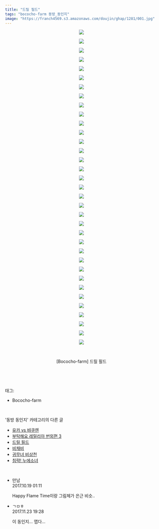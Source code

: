 ```yaml
---
title: "드릴 필드"
tags: "bococho-farm 동방_동인지"
image: "https://franch4569.s3.amazonaws.com/doujin/ghap/1281/001.jpg"
---
```

<div class="article">
<p style="text-align: center; clear: none; float: none;"><img src="{{ site.imgserver2 }}/ghap/1281/001.jpg"/></p>
<p style="text-align: center; clear: none; float: none;"><img src="{{ site.imgserver2 }}/ghap/1281/002.jpg"/></p>
<p style="text-align: center; clear: none; float: none;"><img src="{{ site.imgserver2 }}/ghap/1281/003.jpg"/></p>
<p style="text-align: center; clear: none; float: none;"><img src="{{ site.imgserver2 }}/ghap/1281/004.jpg"/></p>
<p style="text-align: center; clear: none; float: none;"><img src="{{ site.imgserver2 }}/ghap/1281/005.jpg"/></p>
<p style="text-align: center; clear: none; float: none;"><img src="{{ site.imgserver2 }}/ghap/1281/006.jpg"/></p>
<p style="text-align: center; clear: none; float: none;"><img src="{{ site.imgserver2 }}/ghap/1281/007.jpg"/></p>
<p style="text-align: center; clear: none; float: none;"><img src="{{ site.imgserver2 }}/ghap/1281/008.jpg"/></p>
<p style="text-align: center; clear: none; float: none;"><img src="{{ site.imgserver2 }}/ghap/1281/009.jpg"/></p>
<p style="text-align: center; clear: none; float: none;"><img src="{{ site.imgserver2 }}/ghap/1281/010.jpg"/></p>
<p style="text-align: center; clear: none; float: none;"><img src="{{ site.imgserver2 }}/ghap/1281/011.jpg"/></p>
<p style="text-align: center; clear: none; float: none;"><img src="{{ site.imgserver2 }}/ghap/1281/012.jpg"/></p>
<p style="text-align: center; clear: none; float: none;"><img src="{{ site.imgserver2 }}/ghap/1281/013.jpg"/></p>
<p style="text-align: center; clear: none; float: none;"><img src="{{ site.imgserver2 }}/ghap/1281/014.jpg"/></p>
<p style="text-align: center; clear: none; float: none;"><img src="{{ site.imgserver2 }}/ghap/1281/015.jpg"/></p>
<p style="text-align: center; clear: none; float: none;"><img src="{{ site.imgserver2 }}/ghap/1281/016.jpg"/></p>
<p style="text-align: center; clear: none; float: none;"><img src="{{ site.imgserver2 }}/ghap/1281/017.jpg"/></p>
<p style="text-align: center; clear: none; float: none;"><img src="{{ site.imgserver2 }}/ghap/1281/018.jpg"/></p>
<p style="text-align: center; clear: none; float: none;"><img src="{{ site.imgserver2 }}/ghap/1281/019.jpg"/></p>
<p style="text-align: center; clear: none; float: none;"><img src="{{ site.imgserver2 }}/ghap/1281/020.jpg"/></p>
<p style="text-align: center; clear: none; float: none;"><img src="{{ site.imgserver2 }}/ghap/1281/021.jpg"/></p>
<p style="text-align: center; clear: none; float: none;"><img src="{{ site.imgserver2 }}/ghap/1281/022.jpg"/></p>
<p style="text-align: center; clear: none; float: none;"><img src="{{ site.imgserver2 }}/ghap/1281/023.jpg"/></p>
<p style="text-align: center; clear: none; float: none;"><img src="{{ site.imgserver2 }}/ghap/1281/024.jpg"/></p>
<p style="text-align: center; clear: none; float: none;"><img src="{{ site.imgserver2 }}/ghap/1281/025.jpg"/></p>
<p style="text-align: center; clear: none; float: none;"><img src="{{ site.imgserver2 }}/ghap/1281/026.jpg"/></p>
<p style="text-align: center; clear: none; float: none;"><img src="{{ site.imgserver2 }}/ghap/1281/027.jpg"/></p>
<p style="text-align: center; clear: none; float: none;"><img src="{{ site.imgserver2 }}/ghap/1281/028.jpg"/></p>
<p style="text-align: center; clear: none; float: none;"><img src="{{ site.imgserver2 }}/ghap/1281/029.jpg"/></p>
<p style="text-align: center; clear: none; float: none;"><img src="{{ site.imgserver2 }}/ghap/1281/030.jpg"/></p>
<p style="text-align: center; clear: none; float: none;"><img src="{{ site.imgserver2 }}/ghap/1281/031.jpg"/></p>
<p style="text-align: center; clear: none; float: none;"><img src="{{ site.imgserver2 }}/ghap/1281/032.jpg"/></p>
<p style="text-align: center; clear: none; float: none;"><img src="{{ site.imgserver2 }}/ghap/1281/033.jpg"/></p>
<p style="text-align: center; clear: none; float: none;"><img src="{{ site.imgserver2 }}/ghap/1281/034.jpg"/></p>
<p style="text-align: center; clear: none; float: none;"><img src="{{ site.imgserver2 }}/ghap/1281/035.jpg"/></p>
<p style="text-align: center; clear: none; float: none;"><br/></p>
<p style="text-align: center; clear: none; float: none;">[Bococho-farm] 드릴 필드</p>
<p><br/></p>
</div><br/>
<div class="tagTrail">
<p>태그: </p>
<ul>
<li>Bococho-farm</li>
</ul>
</div><br/>
<div class="another">
<p>'동방 동인지' 카테고리의 다른 글</p>
<ul>
<li><a href="/ghap_1283">유카 vs 뱌쿠렌</a></li>
<li><a href="/ghap_1282">부탁해요 레밀리아 번외편 3</a></li>
<li><a href="/ghap_1281">드릴 필드</a></li>
<li><a href="/ghap_1280">비채비</a></li>
<li><a href="/ghap_1279">귀무녀 비상천</a></li>
<li><a href="/ghap_1277">침략! 누에소녀</a></li>
</ul>
</div><br/>
<div class="cb_module cb_fluid">
<div class="cb_wrt cb_profile">
<div class="comment">
<ul>
<li class="cb_thumb_off" id="comment15108711">
<div class="cb_comment_area">
<div class="cb_info_area">
<div class="cb_section">
<span class="cb_nick_name">만남</span>
</div>
<div class="cb_section">
<span class="cb_date">2017.10.19 01:11 </span>
</div>
</div>
<div class="cb_dsc_comment">
<p class="cb_dsc">
											Happy Flame Time이랑 그림체가 은근 비슷..
										</p>
</div>
</div></li>
<li class="cb_thumb_off" id="comment15136157">
<div class="cb_comment_area">
<div class="cb_info_area">
<div class="cb_section">
<span class="cb_nick_name">ㄱㅁㅎ</span>
</div>
<div class="cb_section">
<span class="cb_date">2017.11.23 19:28 </span>
</div>
</div>
<div class="cb_dsc_comment">
<p class="cb_dsc">
											이 동인지... 맵다...
										</p>
</div>
</div></li>
</ul>
</div>
</div><!-- commentList close -->
</div><br/>
